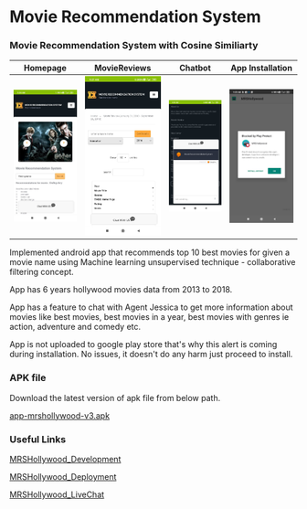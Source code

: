 # Movie Recommendation System

### Movie Recommendation System with Cosine Similiarty

Homepage | MovieReviews | Chatbot | App Installation
-------- | ------------ | ------- | ----------- 
 ![Homepage](/homepage.jpeg)   | ![MovieReviews](/moivereviews.jpeg) | ![Chatbot](/chatbot.jpeg) | ![app installation](/installation.jpeg) 


Implemented android app that recommends top 10 best movies for given a movie name using Machine learning unsupervised technique - collaborative filtering concept.

App has 6 years hollywood movies data from 2013 to 2018.

App has a feature to chat with Agent Jessica to get more information about movies like best movies, best movies in a year, best movies with genres ie action, adventure and comedy etc.

App is not uploaded to google play store that's why this alert is coming during installation. No issues, it doesn't do any harm just proceed to install.

### APK file 

Download the latest version of apk file from below path.

[app-mrshollywood-v3.apk]( https://github.com/nrkreddy94/MRSHollywood_Android/tree/master/app/release )


### Useful Links

[MRSHollywood_Development](https://github.com/nrkreddy94/MRSHollywood_Development)

[MRSHollywood_Deployment](https://github.com/nrkreddy94/MRSHollywood_Deployment)

[MRSHollywood_LiveChat](https://github.com/nrkreddy94/MRSHollywood_LiveChat)
